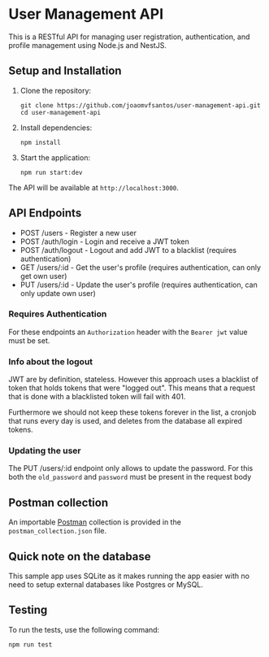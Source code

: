 # User Management API

This is a RESTful API for managing user registration, authentication, and profile management using Node.js and NestJS.

## Setup and Installation

1. Clone the repository:
   ```
   git clone https://github.com/joaomvfsantos/user-management-api.git
   cd user-management-api
   ```

2. Install dependencies:
   ```
   npm install
   ```

3. Start the application:
   ```
   npm run start:dev
   ```

The API will be available at `http://localhost:3000`.

## API Endpoints

- POST /users - Register a new user
- POST /auth/login - Login and receive a JWT token
- POST /auth/logout - Logout and add JWT to a blacklist (requires authentication)
- GET /users/:id - Get the user's profile (requires authentication, can only get own user)
- PUT /users/:id - Update the user's profile (requires authentication, can only update own user)

### Requires Authentication
For these endpoints an `Authorization` header with the `Bearer jwt` value must be set.

### Info about the logout
JWT are by definition, stateless. However this approach uses a blacklist of token that holds tokens
that were "logged out". This means that a request that is done with a blacklisted token will fail with 401.

Furthermore we should not keep these tokens forever in the list, a cronjob that runs every day is used, and deletes
from the database all expired tokens.

### Updating the user
The PUT /users/:id endpoint only allows to update the password. For this both the `old_password` and `password` must
be present in the request body

## Postman collection

An importable [Postman](https://www.postman.com/) collection is provided in the `postman_collection.json` file.

## Quick note on the database

This sample app uses SQLite as it makes running the app easier with no need to setup external databases
like Postgres or MySQL.


## Testing

To run the tests, use the following command:

```
npm run test
```